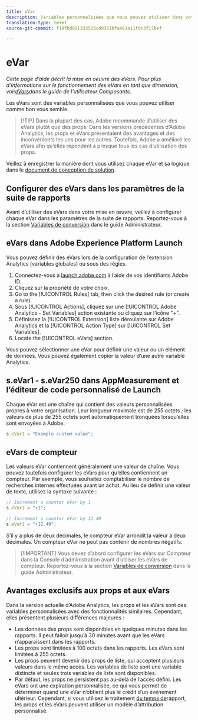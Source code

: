 ```yaml
---
title: eVar
description: Variables personnalisées que vous pouvez utiliser dans votre mise en œuvre.
translation-type: tm+mt
source-git-commit: f18fbd091333523cd9351bfa461a11f0c3f17bef

---
```



# eVar

*Cette page d’aide décrit la mise en oeuvre des eVars. Pour plus d’informations sur le fonctionnement des eVars en tant que dimension, voir[eVars](../../../components/c-variables/dimensionslist/reports-conversion.md)dans le guide de l’utilisateur Composants.*

Les eVars sont des variables personnalisées que vous pouvez utiliser comme bon vous semble.

> [!TIP] Dans la plupart des cas, Adobe recommande d’utiliser des eVars plutôt que des props. Dans les versions précédentes d’Adobe Analytics, les props et eVars présentaient des avantages et des inconvénients les uns pour les autres. Toutefois, Adobe a amélioré les eVars afin qu’elles répondent à presque tous les cas d’utilisation des props.

Veillez à enregistrer la manière dont vous utilisez chaque eVar et sa logique dans le [document de conception de solution](../../prepare/solution-design.md).

## Configurer des eVars dans les paramètres de la suite de rapports

Avant d’utiliser des eVars dans votre mise en œuvre, veillez à configurer chaque eVar dans les paramètres de la suite de rapports. Reportez-vous à la section [Variables de conversion](/help/admin/admin/conversion-var-admin/conversion-var-admin.md) dans le guide Administrateur.

## eVars dans Adobe Experience Platform Launch

Vous pouvez définir des eVars lors de la configuration de l’extension Analytics (variables globales) ou sous des règles.

1. Connectez-vous à [launch.adobe.com](https://launch.adobe.com) à l’aide de vos identifiants Adobe ID.
2. Cliquez sur la propriété de votre choix.
3. Go to the [!UICONTROL Rules] tab, then click the desired rule (or create a rule).
4. Sous [!UICONTROL Actions], cliquez sur une [!UICONTROL Adobe Analytics - Set Variables] action existante ou cliquez sur l’icône &quot;+&quot;.
5. Définissez la [!UICONTROL Extension] liste déroulante sur Adobe Analytics et la [!UICONTROL Action Type] sur [!UICONTROL Set Variables].
6. Locate the [!UICONTROL eVars] section.

Vous pouvez sélectionner une eVar pour définir une valeur ou un élément de données. Vous pouvez également copier la valeur d’une autre variable Analytics.

## s.eVar1 - s.eVar250 dans AppMeasurement et l’éditeur de code personnalisé de Launch

Chaque eVar est une chaîne qui contient des valeurs personnalisées propres à votre organisation. Leur longueur maximale est de 255 octets ; les valeurs de plus de 255 octets sont automatiquement tronquées lorsqu’elles sont envoyées à Adobe.

```js
s.eVar1 = "Example custom value";
```

## eVars de compteur

Les valeurs eVar contiennent généralement une valeur de chaîne. Vous pouvez toutefois configurer les eVars pour qu’elles contiennent un compteur. Par exemple, vous souhaitez comptabiliser le nombre de recherches internes effectuées avant un achat. Au lieu de définir une valeur de texte, utilisez la syntaxe suivante :

```js
// Increment a counter eVar by 1
s.eVar1 = "+1";

// Increment a counter eVar by 12.49
s.eVar1 = "+12.49";
```

S’il y a plus de deux décimales, le compteur eVar arrondit la valeur à deux décimales. Un compteur eVar ne peut pas contenir de nombres négatifs.

> [!IMPORTANT] Vous devez d’abord configurer les eVars sur Compteur dans la Console d’administration avant d’utiliser les eVars de compteur. Reportez-vous à la section [Variables de conversion](/help/admin/admin/conversion-var-admin/conversion-var-admin.md) dans le guide Administrateur.

## Avantages exclusifs aux props et aux eVars

Dans la version actuelle d’Adobe Analytics, les props et les eVars sont des variables personnalisées avec des fonctionnalités similaires. Cependant, elles présentent plusieurs différences majeures :

* Les données des props sont disponibles en quelques minutes dans les rapports. Il peut falloir jusqu’à 30 minutes avant que les eVars n’apparaissent dans les rapports.
* Les props sont limitées à 100 octets dans les rapports. Les eVars sont limitées à 255 octets.
* Les props peuvent devenir des props de liste, qui acceptent plusieurs valeurs dans le même accès. Les variables de liste sont une variable distincte et seules trois variables de liste sont disponibles.
* Par défaut, les props ne persistent pas au-delà de l’accès défini. Les eVars ont une expiration personnalisée, ce qui vous permet de déterminer quand une eVar n’obtient plus le crédit d’un événement ultérieur. Cependant, si vous utilisez le traitement [du temps de](../../../components/vrs/vrs-report-time-processing.md)rapport, les props et les eVars peuvent utiliser un modèle d’attribution personnalisé.
